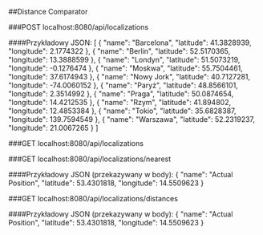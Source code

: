##Distance Comparator

###POST localhost:8080/api/localizations

####Przykładowy JSON: 
[
	{
		"name": "Barcelona",
		"latitude": 41.3828939,
		"longitude": 2.1774322
	},
    {
        "name": "Berlin",
        "latitude": 52.5170365,
        "longitude": 13.3888599
    },
    {
        "name": "Londyn",
        "latitude": 51.5073219,
        "longitude": -0.1276474
    },
    {
        "name": "Moskwa",
        "latitude": 55.7504461,
        "longitude": 37.6174943
    },
    {
        "name": "Nowy Jork",
        "latitude": 40.7127281,
        "longitude": -74.0060152
    },
    {
        "name": "Paryż",
        "latitude": 48.8566101,
        "longitude": 2.3514992
    },
    {
        "name": "Praga",
        "latitude": 50.0874654,
        "longitude": 14.4212535
    },
    {
        "name": "Rzym",
        "latitude": 41.894802,
        "longitude": 12.4853384
    },
    {
        "name": "Tokio",
        "latitude": 35.6828387,
        "longitude": 139.7594549
    },
    {
        "name": "Warszawa",
        "latitude": 52.2319237,
        "longitude": 21.0067265
    }
]

###GET localhost:8080/api/localizations

###GET localhost:8080/api/localizations/nearest

####Przykładowy JSON (przekazywany w body): 
{
	"name": "Actual Position",
	"latitude": 53.4301818,
	"longitude": 14.5509623
}

###GET localhost:8080/api/localizations/distances

####Przykładowy JSON (przekazywany w body): 
{
	"name": "Actual Position",
	"latitude": 53.4301818,
	"longitude": 14.5509623
}

